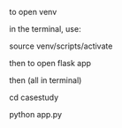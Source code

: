 to open venv

in the terminal, use: 

source venv/scripts/activate

then to open flask app

then (all in terminal)

cd casestudy


python app.py

